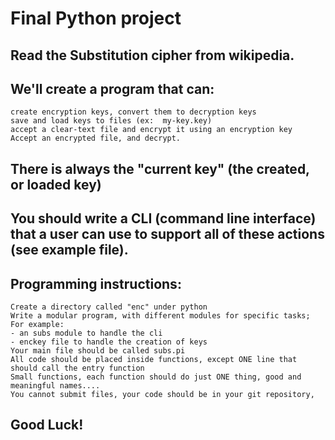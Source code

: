 # Final Python project

## Read the Substitution cipher from wikipedia.
## We'll create a program that can:

    create encryption keys, convert them to decryption keys
    save and load keys to files (ex:  my-key.key)
    accept a clear-text file and encrypt it using an encryption key
    Accept an encrypted file, and decrypt.

## There is always the "current key"  (the created, or loaded key)
## You should write a CLI (command line interface) that a user can use to support all of these actions (see example file).
## Programming instructions:




    Create a directory called "enc" under python
    Write a modular program, with different modules for specific tasks; For example:
    - an subs module to handle the cli
    - enckey file to handle the creation of keys
    Your main file should be called subs.pi
    All code should be placed inside functions, except ONE line that should call the entry function
    Small functions, each function should do just ONE thing, good and meaningful names....
    You cannot submit files, your code should be in your git repository,




## Good Luck!
